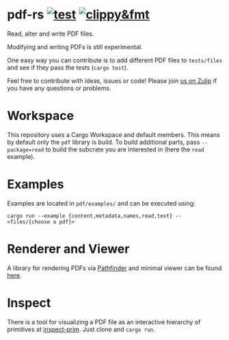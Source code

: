 # pdf-rs [![test](https://github.com/pdf-rs/pdf/actions/workflows/test.yml/badge.svg)](https://github.com/pdf-rs/pdf/actions/workflows/test.yml) [![clippy&fmt](https://github.com/pdf-rs/pdf/actions/workflows/lint.yml/badge.svg)](https://github.com/pdf-rs/pdf/actions/workflows/lint.yml)
Read, alter and write PDF files.

Modifying and writing PDFs is still experimental.

One easy way you can contribute is to add different PDF files to `tests/files` and see if they pass the tests (`cargo test`).

Feel free to contribute with ideas, issues or code! Please join [us on Zulip](https://type.zulipchat.com/#narrow/stream/209232-pdf) if you have any questions or problems.

# Workspace
This repository uses a Cargo Workspace and default members. This means by default only the `pdf` library is build.
To build additional parts, pass `--package=read` to build the subcrate you are interested in (here the `read` example).

# Examples
Examples are located in `pdf/examples/` and can be executed using:

```
cargo run --example {content,metadata,names,read,text} -- <files/{choose a pdf}>
```

# Renderer and Viewer
A library for rendering PDFs via [Pathfinder](https://github.com/servo/pathfinder) and minimal viewer can be found [here](https://github.com/pdf-rs/pdf_render).

# Inspect
There is a tool for visualizing a PDF file as an interactive hierarchy of primitives at [inspect-prim](https://github.com/pdf-rs/inspect-prim). Just clone and `cargo run`.
